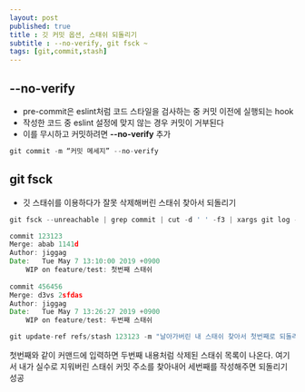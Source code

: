 ```yaml
---
layout: post
published: true
title : 깃 커밋 옵션, 스태쉬 되돌리기
subtitle : --no-verify, git fsck ~
tags: [git,commit,stash]
---
```

## --no-verify
- pre-commit은 eslint처럼 코드 스타일을 검사하는 중 커밋 이전에 실행되는 hook
- 작성한 코드 중 eslint 설정에 맞지 않는 경우 커밋이 거부된다
- 이를 무시하고 커밋하려면 **--no-verify** 추가
```js
git commit -m “커밋 메세지” --no-verify
```
  
## git fsck
- 깃 스태쉬를 이용하다가 잘못 삭제해버린 스태쉬 찾아서 되돌리기
```js
git fsck --unreachable | grep commit | cut -d ' ' -f3 | xargs git log --merges --no-walk
```

```js
commit 123123
Merge: abab 1141d
Author: jiggag
Date:   Tue May 7 13:10:00 2019 +0900
    WIP on feature/test: 첫번째 스태쉬
    
commit 456456
Merge: d3vs 2sfdas
Author: jiggag
Date:   Tue May 7 13:26:27 2019 +0900
    WIP on feature/test: 두번째 스태쉬
```

```js
git update-ref refs/stash 123123 -m "날아가버린 내 스태쉬 찾아서 첫번째로 되돌리기"
```
첫번째와 같이 커맨드에 입력하면 두번째 내용처럼 삭제된 스태쉬 목록이 나온다. 여기서 내가 실수로 지워버린 스태쉬 커밋 주소를 찾아내어 세번째를 작성해주면 되돌리기 성공
